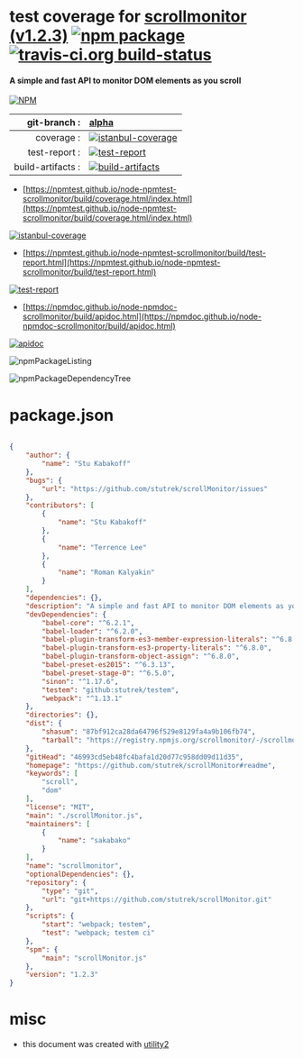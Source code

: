 # test coverage for  [scrollmonitor (v1.2.3)](https://github.com/stutrek/scrollMonitor#readme)  [![npm package](https://img.shields.io/npm/v/npmtest-scrollmonitor.svg?style=flat-square)](https://www.npmjs.org/package/npmtest-scrollmonitor) [![travis-ci.org build-status](https://api.travis-ci.org/npmtest/node-npmtest-scrollmonitor.svg)](https://travis-ci.org/npmtest/node-npmtest-scrollmonitor)
#### A simple and fast API to monitor DOM elements as you scroll

[![NPM](https://nodei.co/npm/scrollmonitor.png?downloads=true&downloadRank=true&stars=true)](https://www.npmjs.com/package/scrollmonitor)

| git-branch : | [alpha](https://github.com/npmtest/node-npmtest-scrollmonitor/tree/alpha)|
|--:|:--|
| coverage : | [![istanbul-coverage](https://npmtest.github.io/node-npmtest-scrollmonitor/build/coverage.badge.svg)](https://npmtest.github.io/node-npmtest-scrollmonitor/build/coverage.html/index.html)|
| test-report : | [![test-report](https://npmtest.github.io/node-npmtest-scrollmonitor/build/test-report.badge.svg)](https://npmtest.github.io/node-npmtest-scrollmonitor/build/test-report.html)|
| build-artifacts : | [![build-artifacts](https://npmtest.github.io/node-npmtest-scrollmonitor/glyphicons_144_folder_open.png)](https://github.com/npmtest/node-npmtest-scrollmonitor/tree/gh-pages/build)|

- [https://npmtest.github.io/node-npmtest-scrollmonitor/build/coverage.html/index.html](https://npmtest.github.io/node-npmtest-scrollmonitor/build/coverage.html/index.html)

[![istanbul-coverage](https://npmtest.github.io/node-npmtest-scrollmonitor/build/screenCapture.buildCi.browser.%252Ftmp%252Fbuild%252Fcoverage.lib.html.png)](https://npmtest.github.io/node-npmtest-scrollmonitor/build/coverage.html/index.html)

- [https://npmtest.github.io/node-npmtest-scrollmonitor/build/test-report.html](https://npmtest.github.io/node-npmtest-scrollmonitor/build/test-report.html)

[![test-report](https://npmtest.github.io/node-npmtest-scrollmonitor/build/screenCapture.buildCi.browser.%252Ftmp%252Fbuild%252Ftest-report.html.png)](https://npmtest.github.io/node-npmtest-scrollmonitor/build/test-report.html)

- [https://npmdoc.github.io/node-npmdoc-scrollmonitor/build/apidoc.html](https://npmdoc.github.io/node-npmdoc-scrollmonitor/build/apidoc.html)

[![apidoc](https://npmdoc.github.io/node-npmdoc-scrollmonitor/build/screenCapture.buildCi.browser.%252Ftmp%252Fbuild%252Fapidoc.html.png)](https://npmdoc.github.io/node-npmdoc-scrollmonitor/build/apidoc.html)

![npmPackageListing](https://npmtest.github.io/node-npmtest-scrollmonitor/build/screenCapture.npmPackageListing.svg)

![npmPackageDependencyTree](https://npmtest.github.io/node-npmtest-scrollmonitor/build/screenCapture.npmPackageDependencyTree.svg)



# package.json

```json

{
    "author": {
        "name": "Stu Kabakoff"
    },
    "bugs": {
        "url": "https://github.com/stutrek/scrollMonitor/issues"
    },
    "contributors": [
        {
            "name": "Stu Kabakoff"
        },
        {
            "name": "Terrence Lee"
        },
        {
            "name": "Roman Kalyakin"
        }
    ],
    "dependencies": {},
    "description": "A simple and fast API to monitor DOM elements as you scroll",
    "devDependencies": {
        "babel-core": "^6.2.1",
        "babel-loader": "^6.2.0",
        "babel-plugin-transform-es3-member-expression-literals": "^6.8.0",
        "babel-plugin-transform-es3-property-literals": "^6.8.0",
        "babel-plugin-transform-object-assign": "^6.8.0",
        "babel-preset-es2015": "^6.3.13",
        "babel-preset-stage-0": "^6.5.0",
        "sinon": "^1.17.6",
        "testem": "github:stutrek/testem",
        "webpack": "^1.13.1"
    },
    "directories": {},
    "dist": {
        "shasum": "87bf912ca28da64796f529e8129fa4a9b106fb74",
        "tarball": "https://registry.npmjs.org/scrollmonitor/-/scrollmonitor-1.2.3.tgz"
    },
    "gitHead": "46993cd5eb48fc4bafa1d20d77c958dd09d11d35",
    "homepage": "https://github.com/stutrek/scrollMonitor#readme",
    "keywords": [
        "scroll",
        "dom"
    ],
    "license": "MIT",
    "main": "./scrollMonitor.js",
    "maintainers": [
        {
            "name": "sakabako"
        }
    ],
    "name": "scrollmonitor",
    "optionalDependencies": {},
    "repository": {
        "type": "git",
        "url": "git+https://github.com/stutrek/scrollMonitor.git"
    },
    "scripts": {
        "start": "webpack; testem",
        "test": "webpack; testem ci"
    },
    "spm": {
        "main": "scrollMonitor.js"
    },
    "version": "1.2.3"
}
```



# misc
- this document was created with [utility2](https://github.com/kaizhu256/node-utility2)
